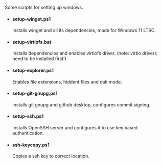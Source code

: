 Some scripts for setting up windows.

- #### setup-winget.ps1
  Installs winget and all its dependencies, made for Windows 11 LTSC.
- #### setup-virtiofs.bat
  Installs dependencies and enables virtiofs driver. (note: virtio drivers need to be installed first!)
- #### setup-explorer.ps1
  Enables file extensions, hiddent files and dak mode.
- #### setup-git-gnupg.ps1
  Installs git gnupg and github desktop, configures commit signing.
- #### setup-ssh.ps1
  Installs OpenSSH server and configures it to use key based authentication.
- #### ssh-keycopy.ps1
  Copies a ssh key to correct location.
